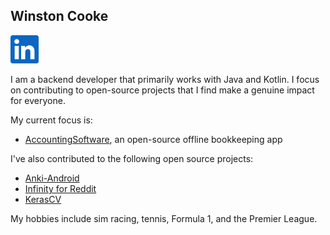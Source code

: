 ## Winston Cooke
<!--
---
[Homepage](URL)
---
-->

<a href="https://www.linkedin.com/in/winstoncooke/" title="Linkedin"><img src="https://github.com/winstoncooke/winstoncooke/blob/main/icons/LinkedIn.png" width="45"></a>

I am a backend developer that primarily works with Java and Kotlin. I focus on contributing to open-source projects that I find make a genuine impact for everyone.

My current focus is:
- [AccountingSoftware](https://github.com/winstoncooke/AccountingSoftware), an open-source offline bookkeeping app

I've also contributed to the following open source projects:
- [Anki-Android](https://github.com/ankidroid/Anki-Android)
- [Infinity for Reddit](https://github.com/Docile-Alligator/Infinity-For-Reddit)
- [KerasCV](https://github.com/keras-team/keras-cv)

My hobbies include sim racing, tennis, Formula 1, and the Premier League.

